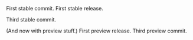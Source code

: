 First stable commit.
First stable release.

Third stable commit.

(And now with preview stuff.)
First preview release.
Third preview commit.
